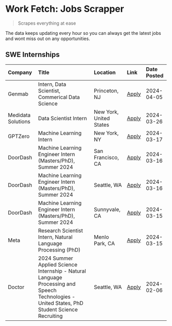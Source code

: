 # Work Fetch: Jobs Scrapper
> Scrapes everything at ease

The data keeps updating every hour so you can always get the latest jobs and wont miss out on any opportunities.

## SWE Internships
<!--START_SECTION:workfetch-->
| Company            | Title                                                                                                                                        | Location                | Link                                                                                                                                                                                                                                                                                                                                                 | Date Posted   |
|:-------------------|:---------------------------------------------------------------------------------------------------------------------------------------------|:------------------------|:-----------------------------------------------------------------------------------------------------------------------------------------------------------------------------------------------------------------------------------------------------------------------------------------------------------------------------------------------------|:--------------|
| Genmab             | Intern, Data Scientist, Commerical Data Science                                                                                              | Princeton, NJ           | [Apply](https://www.linkedin.com/jobs/view/intern-data-scientist-commerical-data-science-at-genmab-3887818362?position=10&pageNum=0&refId=3przXnLdIFvO8z7KtaETSA%3D%3D&trackingId=mijVmj7F9i76NWn%2BZFxhuw%3D%3D&trk=public_jobs_jserp-result_search-card)                                                                                           | 2024-04-05    |
| Medidata Solutions | Data Scientist Intern                                                                                                                        | New York, United States | [Apply](https://www.linkedin.com/jobs/view/data-scientist-intern-at-medidata-solutions-3810253704?position=5&pageNum=0&refId=3przXnLdIFvO8z7KtaETSA%3D%3D&trackingId=xXCQ6CsbCVM4ZCJFw52WGg%3D%3D&trk=public_jobs_jserp-result_search-card)                                                                                                          | 2024-03-26    |
| GPTZero            | Machine Learning Intern                                                                                                                      | New York, NY            | [Apply](https://www.linkedin.com/jobs/view/machine-learning-intern-at-gptzero-3860723963?position=9&pageNum=0&refId=3przXnLdIFvO8z7KtaETSA%3D%3D&trackingId=D%2B6C8REc5kyBaZy3Hb8RhQ%3D%3D&trk=public_jobs_jserp-result_search-card)                                                                                                                 | 2024-03-17    |
| DoorDash           | Machine Learning Engineer Intern (Masters/PhD), Summer 2024                                                                                  | San Francisco, CA       | [Apply](https://www.linkedin.com/jobs/view/machine-learning-engineer-intern-masters-phd-summer-2024-at-doordash-3736457737?position=3&pageNum=0&refId=3przXnLdIFvO8z7KtaETSA%3D%3D&trackingId=QajY9FY%2BufC3K3qpz83MHQ%3D%3D&trk=public_jobs_jserp-result_search-card)                                                                               | 2024-03-16    |
| DoorDash           | Machine Learning Engineer Intern (Masters/PhD), Summer 2024                                                                                  | Seattle, WA             | [Apply](https://www.linkedin.com/jobs/view/machine-learning-engineer-intern-masters-phd-summer-2024-at-doordash-3736455966?position=4&pageNum=0&refId=3przXnLdIFvO8z7KtaETSA%3D%3D&trackingId=%2FGss0o0HhtJlmLJVGwzsnQ%3D%3D&trk=public_jobs_jserp-result_search-card)                                                                               | 2024-03-16    |
| DoorDash           | Machine Learning Engineer Intern (Masters/PhD), Summer 2024                                                                                  | Sunnyvale, CA           | [Apply](https://www.linkedin.com/jobs/view/machine-learning-engineer-intern-masters-phd-summer-2024-at-doordash-3736454973?position=2&pageNum=0&refId=3przXnLdIFvO8z7KtaETSA%3D%3D&trackingId=L4zQ2xg3eInAruVoXzQOuA%3D%3D&trk=public_jobs_jserp-result_search-card)                                                                                 | 2024-03-15    |
| Meta               | Research Scientist Intern, Natural Language Processing (PhD)                                                                                 | Menlo Park, CA          | [Apply](https://www.linkedin.com/jobs/view/research-scientist-intern-natural-language-processing-phd-at-meta-3858718375?position=11&pageNum=0&refId=3przXnLdIFvO8z7KtaETSA%3D%3D&trackingId=Ou7Oqnqx8PcBgkc%2Frgqw%2Bw%3D%3D&trk=public_jobs_jserp-result_search-card)                                                                               | 2024-03-15    |
| Doctor             | 2024 Summer Applied Science Internship - Natural Language Processing and Speech Technologies - United States, PhD Student Science Recruiting | Seattle, WA             | [Apply](https://www.linkedin.com/jobs/view/2024-summer-applied-science-internship-natural-language-processing-and-speech-technologies-united-states-phd-student-science-recruiting-at-doctor-3819405754?position=12&pageNum=0&refId=3przXnLdIFvO8z7KtaETSA%3D%3D&trackingId=LuJudMxL%2BmqZi4KTClBGww%3D%3D&trk=public_jobs_jserp-result_search-card) | 2024-02-06    |
<!--END_SECTION:workfetch-->
